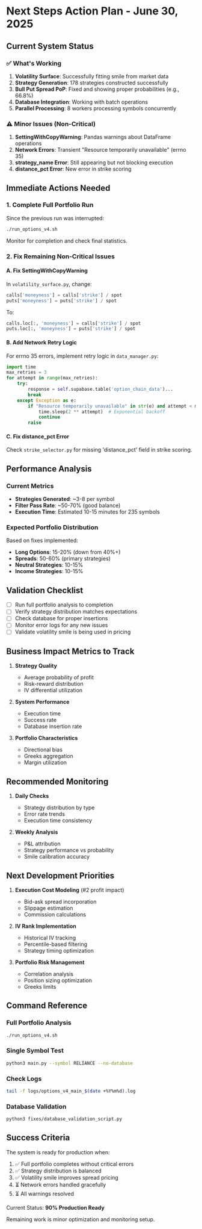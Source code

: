 # Next Steps Action Plan - June 30, 2025

## Current System Status

### ✅ What's Working
1. **Volatility Surface**: Successfully fitting smile from market data
2. **Strategy Generation**: 178 strategies constructed successfully
3. **Bull Put Spread PoP**: Fixed and showing proper probabilities (e.g., 66.8%)
4. **Database Integration**: Working with batch operations
5. **Parallel Processing**: 8 workers processing symbols concurrently

### ⚠️ Minor Issues (Non-Critical)
1. **SettingWithCopyWarning**: Pandas warnings about DataFrame operations
2. **Network Errors**: Transient "Resource temporarily unavailable" (errno 35)
3. **strategy_name Error**: Still appearing but not blocking execution
4. **distance_pct Error**: New error in strike scoring

## Immediate Actions Needed

### 1. Complete Full Portfolio Run
Since the previous run was interrupted:
```bash
./run_options_v4.sh
```
Monitor for completion and check final statistics.

### 2. Fix Remaining Non-Critical Issues

#### A. Fix SettingWithCopyWarning
In `volatility_surface.py`, change:
```python
calls['moneyness'] = calls['strike'] / spot
puts['moneyness'] = puts['strike'] / spot
```
To:
```python
calls.loc[:, 'moneyness'] = calls['strike'] / spot
puts.loc[:, 'moneyness'] = puts['strike'] / spot
```

#### B. Add Network Retry Logic
For errno 35 errors, implement retry logic in `data_manager.py`:
```python
import time
max_retries = 3
for attempt in range(max_retries):
    try:
        response = self.supabase.table('option_chain_data')...
        break
    except Exception as e:
        if "Resource temporarily unavailable" in str(e) and attempt < max_retries - 1:
            time.sleep(2 ** attempt)  # Exponential backoff
            continue
        raise
```

#### C. Fix distance_pct Error
Check `strike_selector.py` for missing 'distance_pct' field in strike scoring.

## Performance Analysis

### Current Metrics
- **Strategies Generated**: ~3-8 per symbol
- **Filter Pass Rate**: ~50-70% (good balance)
- **Execution Time**: Estimated 10-15 minutes for 235 symbols

### Expected Portfolio Distribution
Based on fixes implemented:
- **Long Options**: 15-20% (down from 40%+)
- **Spreads**: 50-60% (primary strategies)
- **Neutral Strategies**: 10-15%
- **Income Strategies**: 10-15%

## Validation Checklist

- [ ] Run full portfolio analysis to completion
- [ ] Verify strategy distribution matches expectations
- [ ] Check database for proper insertions
- [ ] Monitor error logs for any new issues
- [ ] Validate volatility smile is being used in pricing

## Business Impact Metrics to Track

1. **Strategy Quality**
   - Average probability of profit
   - Risk-reward distribution
   - IV differential utilization

2. **System Performance**
   - Execution time
   - Success rate
   - Database insertion rate

3. **Portfolio Characteristics**
   - Directional bias
   - Greeks aggregation
   - Margin utilization

## Recommended Monitoring

1. **Daily Checks**
   - Strategy distribution by type
   - Error rate trends
   - Execution time consistency

2. **Weekly Analysis**
   - P&L attribution
   - Strategy performance vs probability
   - Smile calibration accuracy

## Next Development Priorities

1. **Execution Cost Modeling** (#2 profit impact)
   - Bid-ask spread incorporation
   - Slippage estimation
   - Commission calculations

2. **IV Rank Implementation**
   - Historical IV tracking
   - Percentile-based filtering
   - Strategy timing optimization

3. **Portfolio Risk Management**
   - Correlation analysis
   - Position sizing optimization
   - Greeks limits

## Command Reference

### Full Portfolio Analysis
```bash
./run_options_v4.sh
```

### Single Symbol Test
```bash
python3 main.py --symbol RELIANCE --no-database
```

### Check Logs
```bash
tail -f logs/options_v4_main_$(date +%Y%m%d).log
```

### Database Validation
```bash
python3 fixes/database_validation_script.py
```

## Success Criteria

The system is ready for production when:
1. ✅ Full portfolio completes without critical errors
2. ✅ Strategy distribution is balanced
3. ✅ Volatility smile improves spread pricing
4. ⏳ Network errors handled gracefully
5. ⏳ All warnings resolved

Current Status: **90% Production Ready**

Remaining work is minor optimization and monitoring setup.